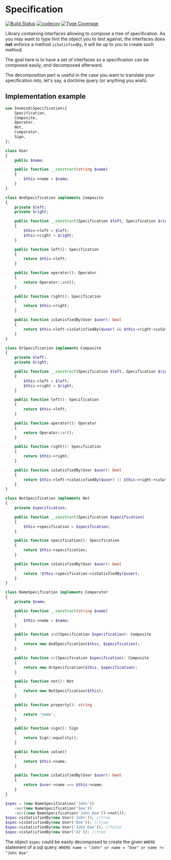 # Specification

[![Build Status](https://github.com/innmind/specification/workflows/CI/badge.svg?branch=master)](https://github.com/innmind/specification/actions?query=workflow%3ACI)
[![codecov](https://codecov.io/gh/innmind/specification/branch/develop/graph/badge.svg)](https://codecov.io/gh/innmind/specification)
[![Type Coverage](https://shepherd.dev/github/innmind/specification/coverage.svg)](https://shepherd.dev/github/innmind/specification)

Library containing interfaces allowing to compose a tree of specification. As you may want to type hint the object you to test against, the interfaces does **not** enforce a method `isSatisfiedBy`, it will be up to you to create such method.

The goal here is to have a set of interfaces so a specification can be composed easily, _and_ decomposed afterward.

The decomposition part is useful in the case you want to translate your specification into, let's say, a doctrine query (or anything you wish).

## Implementation example

```php
use Innmind\Specification\{
    Specification,
    Composite,
    Operator,
    Not,
    Comparator,
    Sign,
};

class User
{
    public $name;

    public function __construct(string $name)
    {
        $this->name = $name;
    }
}

class AndSpecification implements Composite
{
    private $left;
    private $right;

    public function __construct(Specification $left, Specification $right)
    {
        $this->left = $left;
        $this->right = $right;
    }

    public function left(): Specification
    {
        return $this->left;
    }

    public function operator(): Operator
    {
        return Operator::and();
    }

    public function right(): Specification
    {
        return $this->right;
    }

    public function isSatisfiedBy(User $user): bool
    {
        return $this->left->isSatisfiedBy($user) && $this->right->isSatisfiedBy($user);
    }
}

class OrSpecification implements Composite
{
    private $left;
    private $right;

    public function __construct(Specification $left, Specification $right)
    {
        $this->left = $left;
        $this->right = $right;
    }

    public function left(): Specification
    {
        return $this->left;
    }

    public function operator(): Operator
    {
        return Operator::or();
    }

    public function right(): Specification
    {
        return $this->right;
    }

    public function isSatisfiedBy(User $user): bool
    {
        return $this->left->isSatisfiedBy($user) || $this->right->isSatisfiedBy($user);
    }
}

class NotSpecification implements Not
{
    private $specification;

    public function __construct(Specification $specification)
    {
        $this->specification = $specification;
    }

    public function specification(): Specification
    {
        return $this->specification;
    }

    public function isSatisfiedBy(User $user): bool
    {
        return !$this->specification->isSatisfiedBy($user);
    }
}

class NameSpecification implements Comparator
{
    private $name;

    public function __construct(string $name)
    {
        $this->name = $name;
    }

    public function and(Specification $specification): Composite
    {
        return new AndSpecification($this, $specification);
    }

    public function or(Specification $specification): Composite
    {
        return new OrSpecification($this, $specification);
    }

    public function not(): Not
    {
        return new NotSpecification($this);
    }

    public function property(): string
    {
        return 'name';
    }

    public function sign(): Sign
    {
        return Sign::equality();
    }

    public function value()
    {
        return $this->name;
    }

    public function isSatisfiedBy(User $user): bool
    {
        return $user->name === $this->name;
    }
}

$spec = (new NameSpecification('John'))
    ->or(new NameSpecification('Doe'))
    ->or((new NameSpecification('John Doe'))->not());
$spec->isSatisfiedBy(new User('John')); //true
$spec->isSatisfiedBy(new User('Doe')); //true
$spec->isSatisfiedBy(new User('John Doe')); //false
$spec->isSatisfiedBy(new User('42')); //true
```

The object `$spec` could be easily decomposed to create the given `WHERE` statement of a sql query: `WHERE name = "John" or name = "Doe" or name != "John Doe"`.
